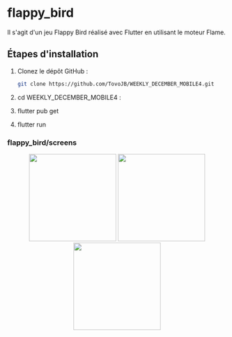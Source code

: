 # flappy_bird

Il s'agit d'un jeu Flappy Bird réalisé avec Flutter en utilisant le moteur Flame.

## Étapes d'installation
1. Clonez le dépôt GitHub :

   ```sh
   git clone https://github.com/TovoJB/WEEKLY_DECEMBER_MOBILE4.git
2. cd WEEKLY_DECEMBER_MOBILE4 :
3. flutter pub get 
3. flutter run 

### flappy_bird/screens

<div align="center">
  <img src="/flapy1.jpg" width="200" />
  <img src="/flapy2.jpg" width="200" />
  <img src="/flapy3.jpg" width="200" />
</div>

